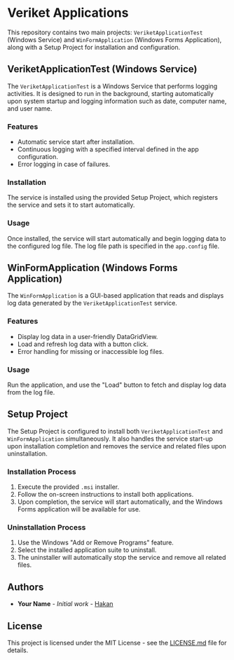 # Veriket Applications

This repository contains two main projects: `VeriketApplicationTest` (Windows Service) and `WinFormApplication` (Windows Forms Application), along with a Setup Project for installation and configuration.

## VeriketApplicationTest (Windows Service)

The `VeriketApplicationTest` is a Windows Service that performs logging activities. It is designed to run in the background, starting automatically upon system startup and logging information such as date, computer name, and user name.

### Features

- Automatic service start after installation.
- Continuous logging with a specified interval defined in the app configuration.
- Error logging in case of failures.

### Installation

The service is installed using the provided Setup Project, which registers the service and sets it to start automatically.

### Usage

Once installed, the service will start automatically and begin logging data to the configured log file. The log file path is specified in the `app.config` file.

## WinFormApplication (Windows Forms Application)

The `WinFormApplication` is a GUI-based application that reads and displays log data generated by the `VeriketApplicationTest` service.

### Features

- Display log data in a user-friendly DataGridView.
- Load and refresh log data with a button click.
- Error handling for missing or inaccessible log files.

### Usage

Run the application, and use the "Load" button to fetch and display log data from the log file.

## Setup Project

The Setup Project is configured to install both `VeriketApplicationTest` and `WinFormApplication` simultaneously. It also handles the service start-up upon installation completion and removes the service and related files upon uninstallation.

### Installation Process

1. Execute the provided `.msi` installer.
2. Follow the on-screen instructions to install both applications.
3. Upon completion, the service will start automatically, and the Windows Forms application will be available for use.

### Uninstallation Process

1. Use the Windows "Add or Remove Programs" feature.
2. Select the installed application suite to uninstall.
3. The uninstaller will automatically stop the service and remove all related files.

## Authors

- **Your Name** - *Initial work* - [Hakan](https://github.com/hknsupurkeci)

## License

This project is licensed under the MIT License - see the [LICENSE.md](LICENSE.md) file for details.
